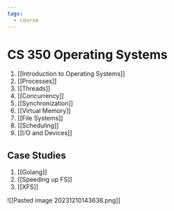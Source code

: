 ```yaml
---
tags:
  - course
---
```

# CS 350 Operating Systems
1. [[Introduction to Operating Systems]]
2. [[Processes]]
3. [[Threads]]
4. [[Concurrency]]
5. [[Synchronization]]
6. [[Virtual Memory]]
7. [[File Systems]]
8. [[Scheduling]]
9. [[I⧸O and Devices]]

## Case Studies
1. [[Golang]]
2. [[Speeding up FS]]
3. [[XFS]]

![[Pasted image 20231210143636.png]]